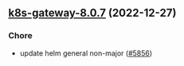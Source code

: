 

## [k8s-gateway-8.0.7](https://github.com/truecharts/charts/compare/k8s-gateway-8.0.6...k8s-gateway-8.0.7) (2022-12-27)

### Chore

- update helm general non-major ([#5856](https://github.com/truecharts/charts/issues/5856))
  
  